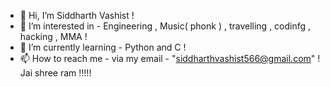 - 👋 Hi, I’m Siddharth Vashist !
- 👀 I’m interested in - Engineering , Music( phonk ) , travelling , codinfg , hacking , MMA !
- 🌱 I’m currently learning - Python and C !
- 📫 How to reach me - via my email - "siddharthvashist566@gmail.com" !
  Jai shree ram !!!!!
<!---
Siddharth1389/Siddharth1389 is a ✨ special ✨ repository because its `README.md` (this file) appears on your GitHub profile.
You can click the Preview link to take a look at your changes.
--->
